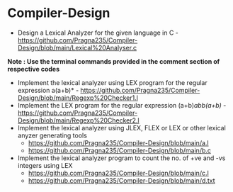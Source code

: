 # Compiler-Design
* Design a Lexical Analyzer for the given language in C - https://github.com/Pragna235/Compiler-Design/blob/main/Lexical%20Analyser.c

__Note : Use the terminal commands provided in the comment section of respective codes__

* Implement the lexical analyzer using LEX program for the regular expression a(a+b)* - https://github.com/Pragna235/Compiler-Design/blob/main/Regexp%20Checker1.l
* Implement the LEX program for the regular expression (a+b)*abb(a+b)* - https://github.com/Pragna235/Compiler-Design/blob/main/Regexp%20Checker2.l
* Implement the lexical analyzer using JLEX, FLEX or LEX or other lexical anyzer generating tools
   - https://github.com/Pragna235/Compiler-Design/blob/main/a.l
   - https://github.com/Pragna235/Compiler-Design/blob/main/b.c
* Implement the lexical analyzer program to count the no. of +ve and -vs integers using LEX
  - https://github.com/Pragna235/Compiler-Design/blob/main/c.l
  - https://github.com/Pragna235/Compiler-Design/blob/main/d.txt

